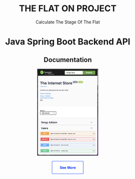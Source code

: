 <div align="center">
    <h1>THE FLAT ON PROJECT</h1>

Calculate The Stage Of The Flat

<h1>Java Spring Boot Backend API</h1>
<h2>Documentation</h2>
<p>
  <img src="./.github/swagger.png" width="200" alt="Test" />
</p>


<a href="https://github.com/addamsv/FlatOn/tree/backend-nest-prod"><img src="./.github/see_more_.png" width="104px" height="43px"></a><br><br>
</div>
